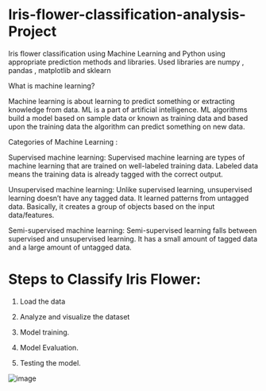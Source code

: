 # Iris-flower-classification-analysis-Project
Iris flower classification using Machine Learning and Python using appropriate prediction methods and libraries. Used libraries are numpy , pandas , matplotlib and sklearn

What is machine learning?

Machine learning is about learning to predict something or extracting knowledge from data. ML is a part of artificial intelligence. ML algorithms build a model based on sample data or known as training data and based upon the training data the algorithm can predict something on new data.

Categories of Machine Learning :

Supervised machine learning: Supervised machine learning are types of machine learning that are trained on well-labeled training data. Labeled data means the training data is already tagged with the correct output.

Unsupervised machine learning: Unlike supervised learning, unsupervised learning doesn’t have any tagged data. It learned patterns from untagged data. Basically, it creates a group of objects based on the input data/features.

Semi-supervised machine learning: Semi-supervised learning falls between supervised and unsupervised learning. It has a small amount of tagged data and a large amount of untagged data.

# Steps to Classify Iris Flower:

1. Load the data

2. Analyze and visualize the dataset

3. Model training.

4. Model Evaluation.

5. Testing the model.

![image](https://user-images.githubusercontent.com/72293918/152356069-8d09490e-7a8b-4738-8d68-57ca82e83d96.png)
